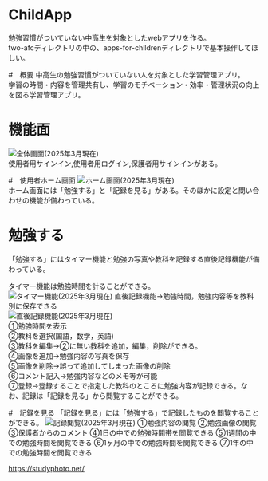 # ChildApp
勉強習慣がついていない中高生を対象としたwebアプリを作る。<br>
two-afcディレクトリの中の、apps-for-childrenディレクトリで基本操作してほしい。<br>

#　概要
中高生の勉強習慣がついていない人を対象とした学習管理アプリ。  <br>
学習の時間・内容を管理共有し、学習のモチベーション・効率・管理状況の向上を図る学習管理アプリ。<br>

# 機能面
<img src="![alt text](README_image/home.png)" alt= "全体画面(2025年3月現在)"> <br>
使用者用サインイン,使用者用ログイン,保護者用サインインがある。 <br>


#　使用者ホーム画面
<img src="![alt text](README_image/user_home.png)" alt= "ホーム画面(2025年3月現在)"> <br>
ホーム画面には「勉強する」と「記録を見る」がある。そのほかに設定と問い合わせの機能が備わっている。 <br>


# 勉強する　
「勉強する」にはタイマー機能と勉強の写真や教科を記録する直後記録機能が備わっている。 <br>

タイマー機能は勉強時間を計ることができる。 <br>
<img src="![alt text](README_image/time.png)" alt= "タイマー機能(2025年3月現在)"> 
直後記録機能→勉強時間，勉強内容等を教科別に保存できる <br>
<img src="![alt text](README_image/time_record.jpg)" alt= "直後記録機能(2025年3月現在)">
 <br>
①勉強時間を表示 <br>
②教科を選択(国語，数学，英語) <br>
③教科を編集→②に無い教科を追加，編集，削除ができる。 <br>
④画像を追加→勉強内容の写真を保存 <br>
⑤画像を削除→誤って追加してしまった画像の削除 <br>
⑥コメント記入→勉強内容などのメモ等が可能 <br>
⑦登録→登録することで指定した教科のところに勉強内容が記録できる。なお、記録は「記録を見る」から閲覧することができる。 <br>

#　記録を見る
「記録を見る」には「勉強する」で記録したものを閲覧することができる。
<img src="![alt text](README_image/record.jpg)" alt= "記録閲覧(2025年3月現在)">
①勉強内容の閲覧
②勉強画像の閲覧
③保護者からのコメント
④1日の中での勉強時間帯を閲覧できる
⑤1週間の中での勉強時間を閲覧できる
⑥1ヶ月の中での勉強時間を閲覧できる
⑦1年の中での勉強時間を閲覧できる




https://studyphoto.net/
